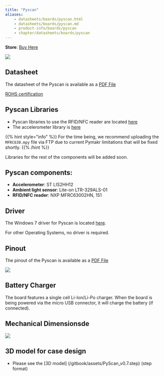 ```yaml
---
title: "Pyscan"
aliases:
    - datasheets/boards/pyscan.html
    - datasheets/boards/pyscan.md
    - product-info/boards/pyscan
    - chapter/datasheets/boards/pyscan
---
```

**Store**: [Buy Here](https://pycom.io/product/pyscan/)

![](/gitbook/assets/pyscan-new.png)

## Datasheet

The datasheet of the Pyscan is available as a [PDF File](/gitbook/assets/pyscan-specsheet.pdf)

[ROHS certification](/gitbook/assets/RoHs_declarations/RoHS-for-Pyscan(8286-00031P)-20190523.pdf)

## Pyscan Libraries

* Pyscan libraries to use the RFID/NFC reader are located [here](https://github.com/pycom/pycom-libraries/tree/master/pyscan)
* The accelerometer library is [here](https://github.com/pycom/pycom-libraries/blob/master/pytrack/lib/LIS2HH12.py)

{{% hint style="info" %}}
For the time being, we recommend uploading the `MFRC630.mpy` file via FTP due to current Pymakr limitations that will be fixed shortly.
{{% /hint %}}

Libraries for the rest of the components will be added soon.

## Pyscan components:

* **Accelerometer**: ST LIS2HH12
* **Ambient light sensor**: Lite-on LTR-329ALS-01
* **RFID/NFC reader**: NXP MFRC63002HN, 151

## Driver

The Windows 7 driver for Pyscan is located [here](/pytrackpysense/installation/firmware).

For other Operating Systems, no driver is required.

## Pinout

The pinout of the Pyscan is available as a [PDF File](/gitbook/assets/pyscan-pinout.pdf)


![](/gitbook/assets/pyscan-pinout-1.png)

## Battery Charger

The board features a single cell Li-Ion/Li-Po charger. When the board is being powered via the micro USB connector, it will charge the battery (if connected).




## Mechanical Dimensionsde
![](/gitbook/assets/pyscan_V0.7_20180416_MecahnicalDimensions.png)

## 3D model for case design

* Please see the [3D model] (/gitbook/assets/PyScan_v0.7.step) (step format)
